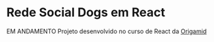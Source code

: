 # Rede Social Dogs em React
EM ANDAMENTO 
Projeto desenvolvido no curso de React da [Origamid](https://www.origamid.com)
